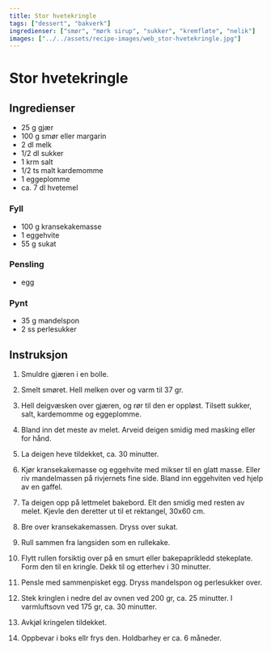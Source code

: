 ```yaml
---
title: Stor hvetekringle
tags: ["dessert", "bakverk"]
ingredienser: ["smør", "mørk sirup", "sukker", "kremfløte", "nelik"]
images: ["../../assets/recipe-images/web_stor-hvetekringle.jpg"]
---
```


# Stor hvetekringle

## Ingredienser

- 25 g gjær
- 100 g smør eller margarin
- 2 dl melk
- 1/2 dl sukker
- 1 krm salt
- 1/2 ts malt kardemomme
- 1 eggeplomme
- ca. 7 dl hvetemel

### Fyll

- 100 g kransekakemasse
- 1 eggehvite
- 55 g sukat

### Pensling

- egg

### Pynt

- 35 g mandelspon
- 2 ss perlesukker

## Instruksjon

1. Smuldre gjæren i en bolle.

2. Smelt smøret. Hell melken over og varm til 37 gr.

3. Hell deigvæsken over gjæren, og rør til den er oppløst. Tilsett sukker, salt, kardemomme og eggeplomme.

4. Bland inn det meste av melet. Arveid deigen smidig med masking eller for hånd.

5. La deigen heve tildekket, ca. 30 minutter.

6. Kjør kransekakemasse og eggehvite med mikser til en glatt masse. Eller riv mandelmassen på rivjernets fine side. Bland inn eggehviten ved hjelp av en gaffel.

7. Ta deigen opp på lettmelet bakebord. Elt den smidig med resten av melet. Kjevle den deretter ut til et rektangel, 30x60 cm.

8. Bre over kransekakemassen. Dryss over sukat.

9. Rull sammen fra langsiden som en rullekake.

10. Flytt rullen forsiktig over på en smurt eller bakepaprikledd stekeplate. Form den til en kringle. Dekk til og etterhev i 30 minutter.

11. Pensle med sammenpisket egg. Dryss mandelspon og perlesukker over.

12. Stek kringlen i nedre del av ovnen ved 200 gr, ca. 25 minutter. I varmluftsovn ved 175 gr, ca. 30 minutter.

13. Avkjøl kringelen tildekket.

14. Oppbevar i boks ellr frys den. Holdbarhey er ca. 6 måneder.
